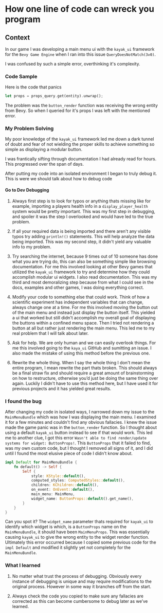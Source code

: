 # How one line of code can wreck you program

## Context
In our game I was developing a main menu ui with the `kayak_ui` framework for the `Bevy Game Engine`  when I ran into this issue `QueryDoesNotMatch(3v0)`. 

I was confused by such a simple error, overthinking it's complexity. 

### Code Sample
Here is the code that panics
```rust
let props = props_query.get(entity).unwrap();
```
The problem was the `button_render` function was receiving the wrong entity from Bevy. So when I queried for it's props I was left with the mentioned error.

### My Problem Solving
My poor knowledge of the `kayak_ui` framework led me down a dark tunnel of doubt and fear of not wielding the proper skills to achieve something so simple as displaying a modular button.

I was frantically sifting through documentation I had already read for hours. This progressed over the span of days. 

After putting my code into an isolated environment I began to truly debug it. This is were we should talk about how to debug code

#### Go to Dev Debugging 
1. Always first step is to look for typos or anything thats missing like for example, importing a players health info in a `display_player_health` system would be pretty important. This was my first step in debugging, and spoiler it was the step I overlooked and would have led to the true problem.

2. If all your required data is being imported and there aren't any visible typos try adding `println!()`  statements. This will help analyze the data being imported. This was my second step, it didn't yield any valuable info to my problem. 

3. Try searching the internet, because 9 times out of 10 someone has done what you are trying do, this can also be something simple like browsing documentation. For me this involved looking at other Bevy games that utilized the `kayak_ui` framework to try and determine how they could accomplish modular ui widgets. I also read documentation. This was my third and most demoralizing step because from what I could see in the docs, examples and other games, I was doing everything correct.

4. Modify your code to something else that could work. Think of how a scientific experiment has independent variables that can change, always change one at a time. For me this involved moving the button out of the main menu and instead just display the button itself. This yielded a ui that worked but still didn't accomplish my overall goal of displaying the buttons within a confined menu space. Then I tried not rendering a button at all but rather just rendering the main menu. This led me to my real problem that I will talk about later.

5. Ask for help. We are only human and we can easily overlook things. For me this involved going to the `kaya_ui` GitHub and sumitting an issue. I also made the mistake of using this method before the previous one. 

6. Rewrite the whole thing. When I say the whole thing I don't mean the entire program, I mean rewrite the part thats broken. This should always be a final straw fix and should require a great amount of brainstorming on how to restructure, otherwise you’d just be doing the same thing over again. Luckily I didn't have to use this method here, but I have used it for previous projects and it has yielded great results.

### I found the bug
After changing my code in isolated ways, I narrowed down my issue to the `MainMenuBundle` which was how I was displaying the main menu. I examined it for a few minutes and couldn't find any obvious fallacies. I knew the issue made the game panic was in the `button_render` function. So I thought about using a default `kayak_ui` button instead to see if that would work. This led me to another clue, I got this error `Wasn't able to find render/update systems for widget: ButtonProps!`. This `ButtonProps` that it failed to find, was my own custom code, but I thought I removed all signs of it, and I did until I found the most elusive piece of code I didn't know about.
```rust
impl Default for MainMenuBundle {
    fn default() -> Self {
        Self {
            style: KStyle::default(),
            computed_styles: ComputedStyles::default(),
            children: KChildren::default(),
            on_event: OnEvent::default(),
            main_menu: MainMenu,
            widget_name: ButtonProps::default().get_name(),
        }
    }
}
```
Can you spot it? The `widget_name` parameter thats required for `kayak_ui` to identify which widget is which, is a `ButtonProps` name on the `MainMenuBundle`, it should have been `MainMenuProps`. This was essentially causing `kayak_ui` to give the wrong entity to the widget render function. Ultimately this error occurred because I copied some previous code for the `impl Default` and modified it slightly yet not completely for the `MainMenuBundle`. 

### What I learned
1. No matter what trust the process of debugging. Obviously every instance of debugging is unique and may require modifications to the original process. However in some way it branches off from the start.

2. Always check the code you copied to make sure any fallacies are corrected as this can become cumbersome to debug later as we’ve learned. 
